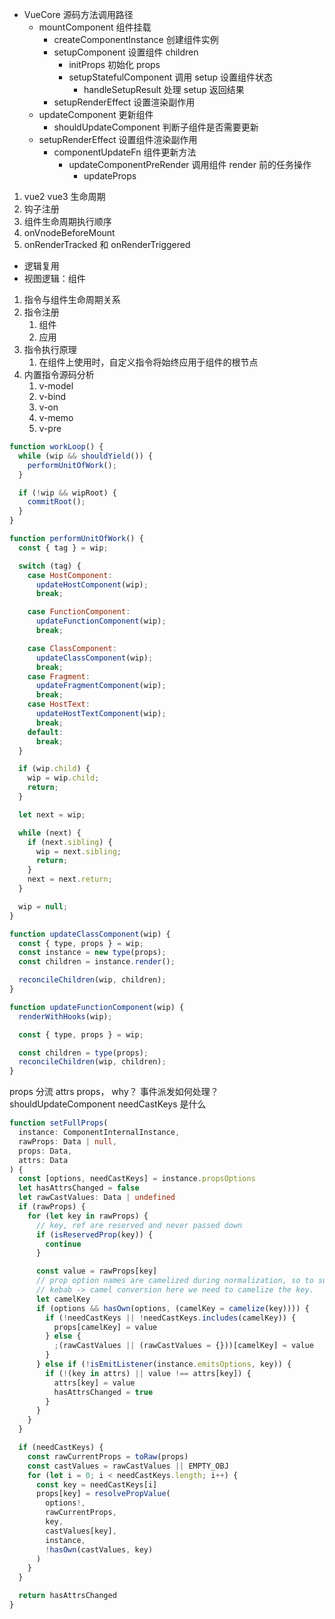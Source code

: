 - VueCore 源码方法调用路径
  - mountComponent 组件挂载
    - createComponentInstance 创建组件实例
    - setupComponent 设置组件 children
      - initProps 初始化 props
      - setupStatefulComponent 调用 setup 设置组件状态
        - handleSetupResult 处理 setup 返回结果
    - setupRenderEffect 设置渲染副作用
  - updateComponent 更新组件
    - shouldUpdateComponent 判断子组件是否需要更新
  - setupRenderEffect 设置组件渲染副作用
    - componentUpdateFn 组件更新方法
      - updateComponentPreRender 调用组件 render 前的任务操作
        - updateProps


1. vue2 vue3 生命周期
2. 钩子注册
3. 组件生命周期执行顺序
4. onVnodeBeforeMount
5. onRenderTracked 和 onRenderTriggered

- 逻辑复用
- 视图逻辑：组件

1. 指令与组件生命周期关系
2. 指令注册
   1. 组件
   2. 应用
3. 指令执行原理
   1. 在组件上使用时，自定义指令将始终应用于组件的根节点
4. 内置指令源码分析
   1. v-model
   2. v-bind
   3. v-on
   4. v-memo
   5. v-pre





```js
function workLoop() {
  while (wip && shouldYield()) {
    performUnitOfWork();
  }

  if (!wip && wipRoot) {
    commitRoot();
  }
}

function performUnitOfWork() {
  const { tag } = wip;

  switch (tag) {
    case HostComponent:
      updateHostComponent(wip);
      break;

    case FunctionComponent:
      updateFunctionComponent(wip);
      break;

    case ClassComponent:
      updateClassComponent(wip);
      break;
    case Fragment:
      updateFragmentComponent(wip);
      break;
    case HostText:
      updateHostTextComponent(wip);
      break;
    default:
      break;
  }

  if (wip.child) {
    wip = wip.child;
    return;
  }

  let next = wip;

  while (next) {
    if (next.sibling) {
      wip = next.sibling;
      return;
    }
    next = next.return;
  }

  wip = null;
}

function updateClassComponent(wip) {
  const { type, props } = wip;
  const instance = new type(props);
  const children = instance.render();

  reconcileChildren(wip, children);
}

function updateFunctionComponent(wip) {
  renderWithHooks(wip);

  const { type, props } = wip;

  const children = type(props);
  reconcileChildren(wip, children);
}
```

props 分流 attrs props， why？
事件派发如何处理？
shouldUpdateComponent
needCastKeys 是什么




```ts
function setFullProps(
  instance: ComponentInternalInstance,
  rawProps: Data | null,
  props: Data,
  attrs: Data
) {
  const [options, needCastKeys] = instance.propsOptions
  let hasAttrsChanged = false
  let rawCastValues: Data | undefined
  if (rawProps) {
    for (let key in rawProps) {
      // key, ref are reserved and never passed down
      if (isReservedProp(key)) {
        continue
      }

      const value = rawProps[key]
      // prop option names are camelized during normalization, so to support
      // kebab -> camel conversion here we need to camelize the key.
      let camelKey
      if (options && hasOwn(options, (camelKey = camelize(key)))) {
        if (!needCastKeys || !needCastKeys.includes(camelKey)) {
          props[camelKey] = value
        } else {
          ;(rawCastValues || (rawCastValues = {}))[camelKey] = value
        }
      } else if (!isEmitListener(instance.emitsOptions, key)) {
        if (!(key in attrs) || value !== attrs[key]) {
          attrs[key] = value
          hasAttrsChanged = true
        }
      }
    }
  }

  if (needCastKeys) {
    const rawCurrentProps = toRaw(props)
    const castValues = rawCastValues || EMPTY_OBJ
    for (let i = 0; i < needCastKeys.length; i++) {
      const key = needCastKeys[i]
      props[key] = resolvePropValue(
        options!,
        rawCurrentProps,
        key,
        castValues[key],
        instance,
        !hasOwn(castValues, key)
      )
    }
  }

  return hasAttrsChanged
}
```